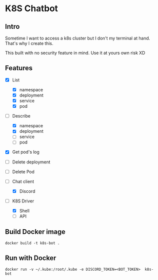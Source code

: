 # K8S Chatbot

## Intro

Sometime I want to access a k8s cluster but I don't my terminal at hand. That's why I create this.

This built with no security feature in mind. Use it at yours own risk XD

## Features
- [X] List
  - [X] namespace
  - [X] deployment
  - [X] service
  - [X] pod

- [ ] Describe
  - [X] namespace
  - [X] deployment
  - [ ] service
  - [ ] pod

- [X] Get pod's log
- [ ] Delete deployment
- [ ] Delete Pod

- [ ] Chat client
  - [X] Discord
- [ ] K8S Driver
  - [X] Shell
  - [ ] API

## Build Docker image

```
docker build -t k8s-bot .
```


## Run with Docker

```
docker run -v ~/.kube:/root/.kube -e DISCORD_TOKEN=<BOT_TOKEN>  k8s-bot
```